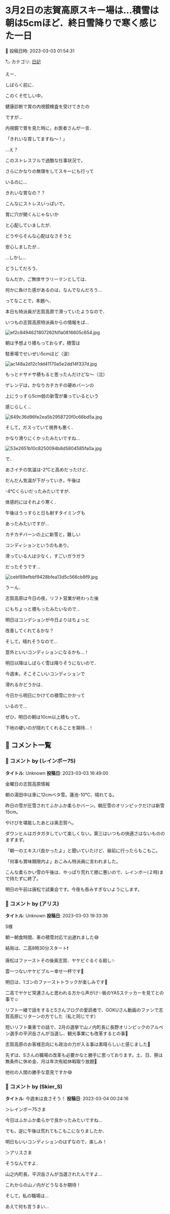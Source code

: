 # 3月2日の志賀高原スキー場は…積雪は朝は5cmほど．終日雪降りで寒く感じた一日

📅 投稿日時: 2023-03-03 01:54:31

🏷️ カテゴリ: [日記](cc4b5682fb7b8b144980957a978653fb0.md)

えー．


しばらく前に．


このくそ忙しい中，


健康診断で胃の内視鏡検査を受けてきたの


ですが…





内視鏡で胃を見た時に，お医者さんが一言．


「きれいな胃してますね～！」





…え？


このストレスフルで過酷な仕事状況で，


さらにかなりの無理をしてスキーにも行って


いるのに…


きれいな胃なの？？





こんなにストレスいっぱいで，


胃に穴が開くんじゃないか


と心配していましたが．


どうやらそんな心配はなさそうと


安心しましたが…





…しかし…


どうしてだろう．


なんだか，ご無体サラリーマンとしては．


何かに負けた感があるのは，なんでなんだろう…





ってなことで，本題へ．





本日も特派員が志賀高原で滑っていたようなので．


いつもの志賀高原特派員からの情報をば…




![ef2c8494621807262fd1a0816605c654.jpg](images/ef2c8494621807262fd1a0816605c654.jpg)







朝は予想より積もっておらず，積雪は


駐車場でせいぜい5cmほど（涙）




![ac148a2d12c1dd41170a5e2dd14f337d.jpg](images/ac148a2d12c1dd41170a5e2dd14f337d.jpg)







もっとドサドサ積もると思ったんだけどな～（泣）


ゲレンデは，かなりカチカチの硬めバーンの


上にうっすら5cm弱の新雪が乗っているという


感じらしく…




![649c36d96fe2ea5b2958720f0c66bd5a.jpg](images/649c36d96fe2ea5b2958720f0c66bd5a.jpg)







そして，ガスっていて視界も悪く．


かなり滑りにくかったみたいですね…




![53e2651b10c8250094b8d5804585fa0a.jpg](images/53e2651b10c8250094b8d5804585fa0a.jpg)







で．


あさイチの気温は-2℃と高めだったけど．


だんだん気温が下がっていき，午後は


-4℃くらいだったみたいですが．


体感的にはそれより寒く．





午後はうっすらと日も射すタイミングも


あったみたいですが…


カチカチバーンの上に新雪と，難しい


コンディションというのもあり，


滑っている人は少なく，すごいガラガラ


だったそうです…




![cebf89efbbf9428bfea13d5c566cb8f9.jpg](images/cebf89efbbf9428bfea13d5c566cb8f9.jpg)







うーん．


志賀高原は今日の夜，リフト営業が終わった後


にもちょっと積もったみたいなので…


明日はコンデションが今日よりはちょっと


改善してくれてるかな？


そして，晴れそうなので…


意外といいコンディションになるかも…！





明日以降はしばらく雪は降りそうにないので．


今週末，そこそこいいコンディションで


滑れるかどうかは．


今日から明日にかけての積雪にかかって


いるので…


ぜひ，明日の朝は10cm以上積もって，


下地の硬いのが隠れてくれることを期待…！

## 💬 コメント一覧

### 💬 コメント by (レインボー75)
**タイトル**: Unknown
**投稿日**: 2023-03-03 16:49:00

金曜日の志賀高原情報

朝の湯田中は車に12cmベタ雪。蓮池-10℃、晴れてる。

昨日の雪が圧雪されてふかふか柔らかバーン。朝圧雪のオリンピックだけは新雪15cm。

やけびを堪能したあとは奥志賀へ。

ダウンヒルはガタガタしていて楽しくない。第三はいつもの快適さはないもののまずまず。

「朝一のエキスパ良かったよ」と聞いていたけど、昼前に行ったらもこもこ。

「何事も賞味期限内よ」おこみん特派員に言われました。

こんな柔らかい雪の午後は、やっぱり荒れて膝に悪いので、レインボー(２時)まで持たずに終了。

明日の午前は唐松で試乗会です。今夜も呑みすぎないようにします。

### 💬 コメント by (アリス)
**タイトル**: Unknown
**投稿日**: 2023-03-03 19:33:36

S様



朝一朝食時間、車の積雪対応で出遅れました😅

結局は、二高8時30分スタート❗️

唐松はファーストその後奥志賀、ヤケビぐるぐる廻し✨

雲一つないヤケビブルー幸せ一杯です🎵

明日は、1ゴンのファーストトラックが楽しみです🎵



二高でヤケビ常連さんと思われる方から声がけ✨板のYASステッカーを見てとの事で☺️

リフト一緒で話をするとSさんブログの愛読者で、GOKUさん動画のファンで志賀高原にリターンの方でした（私と同じです）

短いリフト乗車での話で、2月の選挙で山ノ内町長に長野オリンピックのアルペン選手の平沢岳さんが当選し、観光事業にも改革するとの事🎵

志賀高原のお客様志向にも政治の力が入る事は素晴らしいと感じました🎵



先ずは、Sさんの職場の改革も必要かなと勝手に思っております。土、日、祭は無条件に休め金、月は年次有給休暇取り放題🎵

他社の人間の勝手な意見ですか😅

### 💬 コメント by (Skier_S)
**タイトル**: 今週末は良さそう！
**投稿日**: 2023-03-04 00:24:16

＞レインボー75さま

今日はふかふか柔らかで良かったみたいですね…

でも，逆に午後は荒れてもこもこになりましたか．

明日もいいコンディションのはずなので，楽しみ！



＞アリスさま

そうなんですよ．

山之内町長，平沢岳さんが当選されたんですよ…

これからの山ノ内がどうなるか期待！

そして，私の職場は…

あえて何も言うまい…

